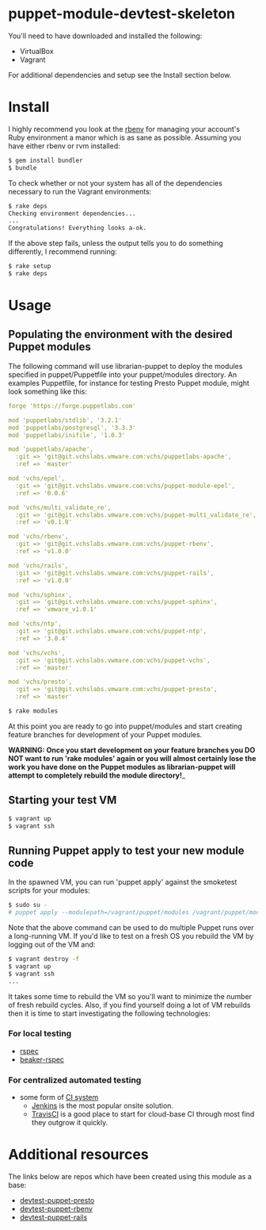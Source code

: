 # puppet-module-devtest-skeleton

You'll need to have downloaded and installed the following:
* VirtualBox
* Vagrant

For additional dependencies and setup see the Install section below.

# Install
I highly recommend you look at the [rbenv](https://github.com/sstephenson/rbenv) for managing your 
account's Ruby environment a manor which is as sane as possible. Assuming you have either rbenv or
rvm installed:

```bash
$ gem install bundler
$ bundle
```
To check whether or not your system has all of the dependencies necessary to run the Vagrant environments:

```bash
$ rake deps
Checking environment dependencies...
...
Congratulations! Everything looks a-ok.
```

If the above step fails, unless the output tells you to do something differently, I recommend running:

```bash
$ rake setup
$ rake deps
```

# Usage

## Populating the environment with the desired Puppet modules
The following command will use librarian-puppet to deploy the modules specified
in puppet/Puppetfile into your puppet/modules directory. An examples Puppetfile, for instance
for testing Presto Puppet module, might look something like this:

```yaml
forge 'https://forge.puppetlabs.com'

mod 'puppetlabs/stdlib', '3.2.1'
mod 'puppetlabs/postgresql', '3.3.3'
mod 'puppetlabs/inifile', '1.0.3'

mod 'puppetlabs/apache',
  :git => 'git@git.vchslabs.vmware.com:vchs/puppetlabs-apache',
  :ref => 'master'

mod 'vchs/epel',
  :git => 'git@git.vchslabs.vmware.com:vchs/puppet-module-epel',
  :ref => '0.0.6'

mod 'vchs/multi_validate_re',
  :git => 'git@git.vchslabs.vmware.com:vchs/puppet-multi_validate_re',
  :ref => 'v0.1.0'

mod 'vchs/rbenv',
  :git => 'git@git.vchslabs.vmware.com:vchs/puppet-rbenv',
  :ref => 'v1.0.0'

mod 'vchs/rails',
  :git => 'git@git.vchslabs.vmware.com:vchs/puppet-rails',
  :ref => 'v1.0.0'

mod 'vchs/sphinx',
  :git => 'git@git.vchslabs.vmware.com:vchs/puppet-sphinx',
  :ref => 'vmware_v1.0.1'

mod 'vchs/ntp',
  :git => 'git@git.vchslabs.vmware.com:vchs/puppet-ntp',
  :ref => '3.0.4'

mod 'vchs/vchs',
  :git => 'git@git.vchslabs.vwmare.com:vchs/puppet-vchs',
  :ref => 'master'

mod 'vchs/presto',
  :git => 'git@git.vchslabs.vmware.com:vchs/puppet-presto',
  :ref => 'master'
```

```bash
$ rake modules
```

At this point you are ready to go into puppet/modules and start creating feature branches
for development of your Puppet modules. 

__WARNING: Once you start development on your feature branches you DO NOT want to run
'rake modules' again or you will almost certainly lose the work you have done on the Puppet
modules as librarian-puppet will attempt to completely rebuild the module directory!___

## Starting your test VM
```bash
$ vagrant up
$ vagrant ssh
```

## Running Puppet apply to test your new module code
In the spawned VM, you can run 'puppet apply' against the smoketest scripts for your modules:

```bash
$ sudo su -
# puppet apply --modulepath=/vagrant/puppet/modules /vagrant/puppet/modules/<your module>/tests/init.pp --debug
```

Note that the above command can be used to do multiple Puppet runs over a long-running VM. If you'd like to
test on a fresh OS you rebuild the VM by logging out of the VM and:

```bash
$ vagrant destroy -f
$ vagrant up
$ vagrant ssh
...
```

It takes some time to rebuild the VM so you'll want to minimize the number of fresh rebuild cycles. Also, if you
find yourself doing a lot of VM rebuilds then it is time to start investigating the following technologies:

### For local testing
* [rspec](http://rspec.info/)
* [beaker-rspec](https://github.com/puppetlabs/beaker-rspec)

### For centralized automated testing
* some form of [CI system]() 
  * [Jenkins](http://jenkinsci.org) is the most popular onsite solution.
  * [TravisCI](http://travisci.org) is a good place to start for cloud-base CI through most find they outgrow it quickly.

# Additional resources

The links below are repos which have been created using this module as a base:

* [devtest-puppet-presto](https://git.vchslabs.vmware.com/vchs/puppet-presto)
* [devtest-puppet-rbenv](https://git.vchslabs.vmware.com/vchs/puppet-rbenv)
* [devtest-puppet-rails](https://git.vcshlabs.vmware.com/vchs/puppet-rails)
